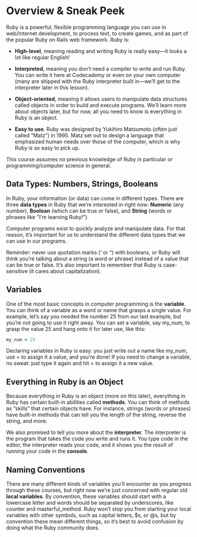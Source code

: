 # Overview & Sneak Peek
Ruby is a powerful, flexible programming language you can use in web/Internet development, to process text, to create games, and as part of the popular Ruby on Rails web framework. Ruby is:

- **High-level**, meaning reading and writing Ruby is really easy—it looks a lot like regular English!

- **Interpreted**, meaning you don’t need a compiler to write and run Ruby. You can write it here at Codecademy or even on your own computer (many are shipped with the Ruby interpreter built in—we’ll get to the interpreter later in this lesson).

- **Object-oriented**, meaning it allows users to manipulate data structures called objects in order to build and execute programs. We’ll learn more about objects later, but for now, all you need to know is everything in Ruby is an object.

- **Easy to use**. Ruby was designed by Yukihiro Matsumoto (often just called “Matz”) in 1995. Matz set out to design a language that emphasized human needs over those of the computer, which is why Ruby is so easy to pick up.

This course assumes no previous knowledge of Ruby in particular or programming/computer science in general.

## Data Types: Numbers, Strings, Booleans
In Ruby, your information (or data) can come in different types. There are three **data types** in Ruby that we’re interested in right now: **Numeric** (any number), **Boolean** (which can be true or false), and **String** (words or phrases like "I'm learning Ruby!").

Computer programs exist to quickly analyze and manipulate data. For that reason, it’s important for us to understand the different data types that we can use in our programs.

Reminder: never use quotation marks (‘ or “) with booleans, or Ruby will think you’re talking about a string (a word or phrase) instead of a value that can be true or false. It’s also important to remember that Ruby is case-sensitive (it cares about capitalization).

## Variables
One of the most basic concepts in computer programming is the **variable**. You can think of a variable as a word or name that grasps a single value. For example, let’s say you needed the number 25 from our last example, but you’re not going to use it right away. You can set a variable, say my_num, to grasp the value 25 and hang onto it for later use, like this:
```rb
my_num = 25
```
Declaring variables in Ruby is easy: you just write out a name like my_num, use = to assign it a value, and you’re done! If you need to change a variable, no sweat: just type it again and hit = to assign it a new value.

## Everything in Ruby is an Object
Because everything in Ruby is an object (more on this later), everything in Ruby has certain built-in abilities called **methods**. You can think of methods as “skills” that certain objects have. For instance, strings (words or phrases) have built-in methods that can tell you the length of the string, reverse the string, and more.

We also promised to tell you more about the **interpreter**. The interpreter is the program that takes the code you write and runs it. You type code in the editor, the interpreter reads your code, and it shows you the result of running your code in the **console**.

## Naming Conventions
There are many different kinds of variables you’ll encounter as you progress through these courses, but right now we’re just concerned with regular old **local variables**. By convention, these variables should start with a lowercase letter and words should be separated by underscores, like counter and masterful_method. Ruby won’t stop you from starting your local variables with other symbols, such as capital letters, $s, or @s, but by convention these mean different things, so it’s best to avoid confusion by doing what the Ruby community does.